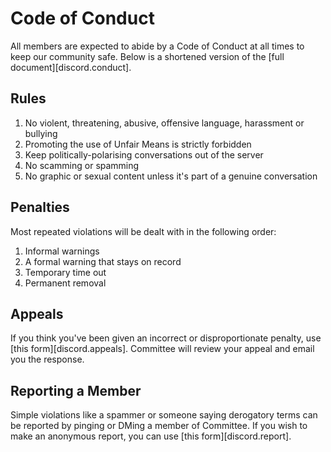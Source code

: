 # Code of Conduct

All members are expected to abide by a Code of Conduct at all times to keep our community safe. Below is a shortened version of the [full document][discord.conduct].

## Rules

1. No violent, threatening, abusive, offensive language, harassment or bullying
2. Promoting the use of Unfair Means is strictly forbidden
3. Keep politically-polarising conversations out of the server
4. No scamming or spamming
5. No graphic or sexual content unless it's part of a genuine conversation

## Penalties

Most repeated violations will be dealt with in the following order:

1. Informal warnings
2. A formal warning that stays on record
3. Temporary time out
4. Permanent removal

## Appeals

If you think you've been given an incorrect or disproportionate penalty, use [this form][discord.appeals]. Committee will review your appeal and email you the response.

## Reporting a Member

Simple violations like a spammer or someone saying derogatory terms can be reported by pinging or DMing a member of Committee. If you wish to make an anonymous report, you can use [this form][discord.report].